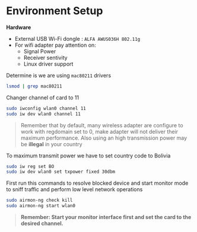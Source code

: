 # Environment Setup

**Hardware**
- External USB Wi-Fi dongle : `ALFA AWUS036H 802.11g`
- For wifi adapter pay attention on:
	- Signal Power
	- Receiver sentivity
	- Linux driver support


Determine is we are using `mac80211` drivers

```sh
lsmod | grep mac80211
```

Changer channel of card to 11

```sh
sudo iwconfig wlan0 channel 11
sudo iw dev wlan0 channel 11
```

> Remember that by default, many wireless adapter are configure to work with regdomain set to 0, make adapter will not deliver their maximum performance. Also using an high transmission power may be **illegal** in your country

To maximum transmit power we have to set country code to Bolivia

```sh
sudo iw reg set BO
sudo iw dev wlan0 set txpower fixed 30dbm
```

First run this commands to resolve blocked device and start monitor mode to sniff traffic and perform low level network operations

```sh
sudo airmon-ng check kill
sudo airmon-ng start wlan0
```

> **Remember: Start your monitor interface first and set the card to the desired channel.**
